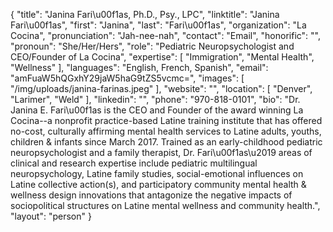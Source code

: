 {
  "title": "Janina Fari\u00f1as, Ph.D., Psy., LPC",
  "linktitle": "Janina Fari\u00f1as",
  "first": "Janina",
  "last": "Fari\u00f1as",
  "organization": "La Cocina",
  "pronunciation": "Jah-nee-nah",
  "contact": "Email",
  "honorific": "",
  "pronoun": "She/Her/Hers",
  "role": "Pediatric Neuropsychologist and CEO/Founder of La Cocina",
  "expertise": [
    "Immigration",
    "Mental Health",
    "Wellness"
  ],
  "languages": "English, French, Spanish",
  "email": "amFuaW5hQGxhY29jaW5haG9tZS5vcmc=",
  "images": [
    "/img/uploads/janina-farinas.jpeg"
  ],
  "website": "",
  "location": [
    "Denver",
    "Larimer",
    "Weld"
  ],
  "linkedin": "",
  "phone": "970-818-0101",
  "bio": "Dr. Janina E. Fari\u00f1as is the CEO and Founder of the award winning La Cocina--a nonprofit practice-based Latine training institute that has offered no-cost, culturally affirming mental health services to Latine adults, youths, children & infants since March 2017.  Trained as an early-childhood pediatric neuropsychologist and a family therapist, Dr. Fari\u00f1as\u2019 areas of clinical and research expertise include pediatric multilingual neuropsychology, Latine family studies, social-emotional influences on Latine collective action(s), and participatory community mental health & wellness design innovations that antagonize the negative impacts of sociopolitical structures on Latine mental wellness and community health.",
  "layout": "person"
}